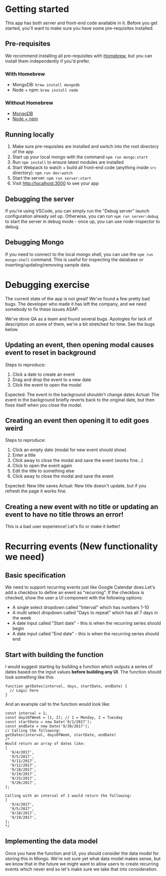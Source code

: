 # Getting started

This app has both server and front-end code available in it. Before you get started, you'll want to make sure you have some pre-requisites installed:

## Pre-requisites

We recommend installing all pre-requisites with [Homebrew](https://brew.sh/), but you can install them independently if you'd prefer.

### With Homebrew

- MongoDB: `brew install mongodb`
- Node + npm: `brew install node`

### Without Homebrew

- [MongoDB](https://docs.mongodb.com/manual/installation/)
- [Node + npm](https://www.npmjs.com/get-npm)

## Running locally

1. Make sure pre-requisites are installed and switch into the root directory of the app
2. Start up your local mongo with the command `npm run mongo:start`
3. Run `npm install` to ensure latest modules are installed
4. Start Webpack to watch + build all front-end code (anything inside `src` directory): `npm run dev:watch`
5. Start the server: `npm run server:start`
6. Visit [http://localhost:3000](http://localhost:3000) to see your app

## Debugging the server

If you're using VSCode, you can simply run the "Debug server" launch configuration already set up. Otherwise, you can run `npm run server:debug` to start the server in debug mode - once up, you can use node-inspector to debug.

## Debugging Mongo

If you need to connect to the local mongo shell, you can use the `npm run mongo:shell` command. This is useful for inspecting the database or inserting/updating/removing sample data.

# Debugging exercise

The current state of the app is not great! We've found a few pretty bad bugs. The developer who made it has left the company, and we need somebody to fix these issues ASAP.

We've done QA as a team and found several bugs. Apologies for lack of description on some of them, we're a bit stretched for time. See the bugs below.

## Updating an event, then opening modal causes event to reset in background

Steps to reproduce:

1. Click a date to create an event
2. Drag and drop the event to a new date
3. Click the event to open the modal

Expected: The event in the background shouldn't change dates
Actual: The event in the background briefly reverts back to the original date, but then fixes itself when you close the modal.

## Creating an event then opening it to edit goes weird

Steps to reproduce:

1. Click an empty date (modal for new event should show)
2. Enter a title
3. Click away to close the modal and save the event (works fine...)
4. Click to open the event again
5. Edit the title to something else
6. Click away to close the modal and save the event

Expected: New title saves
Actual: New title doesn't update, but if you refresh the page it works fine.

## Creating a new event with no title or updating an event to have no title throws an error!

This is a bad user experience! Let's fix or make it better!

# Recurring events (New functionality we need)

## Basic specification

We need to support recurring events just like Google Calendar does.Let's add a checkbox to define an event as "recurring". If the checkbox is checked, show the user a UI component with the following options:

- A single select dropdown called "Interval" which has numbers 1-10
- A multi select dropdown called "Days to repeat" which has all 7 days in the week
- A date input called "Start date" - this is when the recurring series should begin
- A date input called "End date" - this is when the recurring series should end

## Start with building the function

I would suggest starting by building a function which outputs a series of dates based on the input values **before building any UI**. The function should look something like this:

```
function getDates(interval, days, startDate, endDate) {
  // Logic here
}
```

And an example call to the function would look like:

```
const interval = 1;
const daysOfWeek = [1, 2]; // 1 = Monday, 2 = Tuesday
const startDate = new Date('9/1/2017');
const endDate = new Date('9/30/2017');
// Calling the following:
getDates(interval, daysOfWeek, startDate, endDate)
/*
Would return an array of dates like:
[
  '9/4/2017',
  '9/5/2017',
  '9/11/2017',
  '9/12/2017',
  '9/18/2017',
  '9/19/2017',
  '9/25/2017',
  '9/26/2017',
];

Calling with an interval of 2 would return the following:
[
  '9/4/2017',
  '9/5/2017',
  '9/18/2017',
  '9/19/2017',
];
*/
```

## Implementing the data model

Once you have the function and UI, you should consider the data model for storing this in Mongo. We're not sure yet what data model makes sense, but we know that in the future we might want to allow users to create recurring events which never end so let's make sure we take that into consideration.
